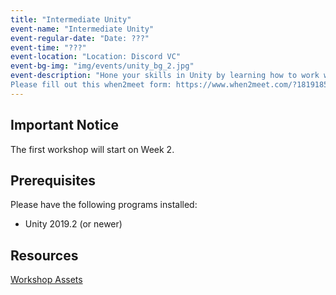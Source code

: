 ```yaml
---
title: "Intermediate Unity"
event-name: "Intermediate Unity"
event-regular-date: "Date: ???"
event-time: "???"
event-location: "Location: Discord VC"
event-bg-img: "img/events/unity_bg_2.jpg"
event-description: "Hone your skills in Unity by learning how to work with more nuanced parts of the program, as well as learning quick ways to get around Unity after understanding the basics. In this workshop, we will have a mini quarter-long project where you can get your feet wet into making an actual game with premade assets provided to you by GameSpawn and by other resources.<br>
Please fill out this when2meet form: https://www.when2meet.com/?18191857-w1wYb"
---
```

<div class="warning-box">
  <h2> Important Notice </h2>
  <p>The first workshop will start on Week 2.</p>
</div>

## Prerequisites
Please have the following programs installed:
- Unity 2019.2 (or newer)

## Resources
<a href="https://drive.google.com/drive/folders/1iBB66rpyEpwpB4z1jCrlbZBY17Nq_SVH?usp=sharing" class="btn-outlined-grey">Workshop Assets</a>
